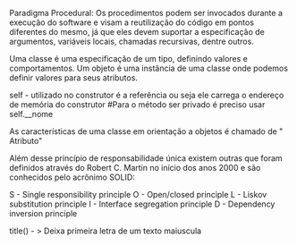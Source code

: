 Paradigma Procedural: Os procedimentos podem ser invocados durante a execução do 
software e visam a reutilização do código em pontos diferentes do mesmo, 
já que eles devem suportar a especificação de argumentos, variáveis locais, 
chamadas recursivas, dentre outros. 

Uma classe é uma especificação de um tipo, definindo valores e comportamentos.
Um objeto é uma instância de uma classe onde podemos definir valores para seus atributos.

self - utilizado no construtor é a referência ou seja ele carrega o endereço de memória do construtor
#Para o método ser privado é preciso usar self.__nome

As características de uma classe em orientação a objetos é chamado de " Atributo"

Além desse princípio de responsabilidade única existem outras que foram definidos 
através do Robert C. Martin no início dos anos 2000 e são conhecidos pelo acrônimo SOLID:

S - Single responsibility principle
O - Open/closed principle
L - Liskov substitution principle
I - Interface segregation principle
D - Dependency inversion principle

title() - > Deixa primeira letra de um texto maiuscula 
